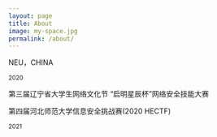 ```yaml
---
layout: page
title: About
image: my-space.jpg
permalink: /about/
---
```


NEU，CHINA

<small>2020</small>

第三届辽宁省大学生网络文化节 “启明星辰杯”网络安全技能大赛

第四届河北师范大学信息安全挑战赛(2020 HECTF)

<small>2021</small>